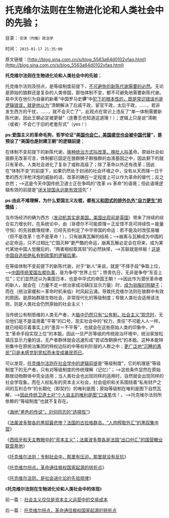 # 托克维尔法则在生物进化论和人类社会中的先验；

目录： `实体（均衡）政治学` 

时间： `2015-01-17 21:35:00` 

原文链接：[http://blog.sina.com.cn/s/blog_5563a64d0102vfaq.html](http://blog.sina.com.cn/s/blog_5563a64d0102vfaq.html)

**托克维尔法则在生物进化论和人类社会中的先验**；

托克维尔法则及拐点，是等级制度前提下，[不可避免的新陈代谢需要的必然](../../../2012/10/19/革命是封建制度的新陈代谢，《黑客帝国》“升级”的启示.md)。无论是原始的狼群还是复杂的人类帝国，那怕体制不变，都不可避免地需要新陈代谢。易中天在他引为自豪的新著“中国罗马史**评**”中[犯下的根本性的，既是常识错误也是逻辑错误，就是他以为](http://blog.sina.com.cn/s/blog_476e068a0102vclp.html)“清朝解决了后戚干政，宦官干政，太后干政，……，若非发生西方的干扰，……，就不会灭亡了”，此观点在常识上违反了“单一体制需要新陈代谢，因此王朝必定被更替”（连曹丕也知道这道理！）；逻辑上只是说“清朝（或者）不会亡于旧的老套形式”（yes！）

**ps:爱国主义的革命毛狗，哲学论证“美[国也会亡，美国盛世也会被中国代替](../../../2010/5/3/美国历史上最可笑的对手.md)”，是预设了“美国也是封建王朝”的逻辑前提**；

在体制不变前提下的新陈代谢，[换种统治方式叫改革，换批人叫革](../../../2013/10/22/旧制度换种形式称改革，换批人叫革命，及黄宗羲定律和反谷物法.md)命。原始社会如狼群无改革可言，体制都已固定在狼群狮子群猴群的血液基因之中，因此剩下的就只有革命。人类社会进化了复杂了或称高级了；除了革命以外还有改革；因此在“体制不变”的前提下，如果仍然处于封闭的社会环境之中，没有从天而降一日千里的西方洋枪洋炮的威胁的话，改革的确在一定程度上可以作为革命的替代；反之亦然；——>这是今天中国传统卫道士正在争鸣的“改革
vs 革命”的语境；但此语境逻辑有效的前提是“[闭关锁国永远能有效领](../../../2011/1/9/“好战而不能战”的“傻逼霸权主义”.md)先”！

**ps:由此不难理解，为什么爱国主义左棍，都[有义和团式的排外仇外“自力更生”的情结](http://darthvad.blog.163.com/blog/static/5339947020111194845411/)**；

当市场经济的确为西方（[发动机其实是美国，美国出现前是英国](../../../2012/3/6/美国不拥有全世界，USA属于全人类.md)）带来了持续的综合实力增长时，在系统论中，由（哥德尔不可能原理＝正反馈不具可持续性＝能量守恒）的先验数理规律，已经先验判定了中华帝国的命运：若不能及时改弦易辙（但不是改革！也不是革命！），只有崩离瓦解的结局；——>崩离与瓦解成为中国的必定命运，只不过相比“亡国灭种”更严酷的命运，崩离瓦解必定会在将来，成为某代某地中国人觉醒后的，“两害相权取其轻”的必然抉择，——>苏联就是样板！[这是中国自选拒绝私有制政策的逻辑后果](../../../2009/9/16/绿色的社会发展就是私有制让老百姓富起来！.md)。

在等级体制不变前提下的新陈代谢，对于“新人”来说，就是“不择手段”争取上位，——>[中国传统爱国左棍仇美](../../../2012/9/29/从韩德强教授的暴行，理解毛左的“爱国主义”.md)，是为争夺“世界上位”；愤青仇日，无非是争夺“东亚上位”；它们显然还以为美国日本，也是中华式的帝国王朝！——>因此作为潜伏革命者的新人，就会在（力量不足＝统治家成功镇压显示力量）时，[成为驯服的狗腿子](../../../2010/9/18/罗马帝国的狗腿子工具阶级.md)；而在（统治家缓和＝革命时机来临）时风起云涌。导致托克维尔法则在狼群中有效的原因，是原始群居生物社会，非常现代化的等级制度；导致人类社会适用该法则，则是人类社会仍然原始的社会主义！

当传统公有制思维的人类无产者，大[脑中仍然只有“公有制，社会主义”观念时](../../../2015/1/12/社会主义与资本主义，是人类社会构成中的“夫妻搭档”；.md)，无论他们是不是滥用着“平等”的口号，现实社会中的“权力，责任”不可能人人一样，就已经昭示着事实上的“差异＝不平等”，也就会在这些原始人类的印象中，产生“革命手段实现上位”的本能。因此一旦严厉等级的传统政治环境中，统治家放松镇压显示力量的话，无产者群体就会迅速形成“尝试改朝换代”的本能。这种本能特别集中在原统治集团的特权边际的中等权利阶层的人群之中；[更广泛地“沉睡的愚民”只是未感觉到宽松而未变成暴民而已](../../../2013/2/24/愚民被唤醒后，变成暴民发泄，大部分再度昏睡.md)。

可以发现，[托克维尔法则在社会学中的逻辑前提](../../../2013/1/31/托克维尔的《大革命和旧制度》不具法国特色；.md)是“等级制度”，它的机理是“等级制度下的无产者，只有对等级制度的传统理解（记忆）”；——>这些条件显然在原始群居动物群体中完全适用；当人类社会也出现同样的适用时，自然就会出现同样的社会学现象。而在人权私有的资本主义社会，社会组织和关系围绕着“私有财产之间的互利合作”的长期化（即契约）的唯利是图；原始等级制在唯利是图下自然瓦解，——>[因此传统卫道士对“个人自主的唯利是图”口诛笔](../../../2011/11/2/不是信仰特权的，就是追求利益的.md)伐！，——>托克维尔法则所依赖的“等级制度”也就不复存在。

《[海地“黑色的传说”，刘仰同志的“选择性”](../../../2015/1/11/海地“黑色的传说”，刘仰同志的“选择性”.md)》

《[法属波多黎各的黑奴最悲惨？法国的古拉格群岛，“人肉榨取外汇”的黑奴集中营](../../../2015/1/12/为什么法属波多黎各的黑奴最悲惨？法国的古拉格群岛!.md)》

《[西班牙和天主教眼中的“资本主义”；法属波多黎各是法国“出口创汇”的国营糖业联营基地](../../../2015/1/13/法国古拉格群岛！西班牙和天主教眼中的“资本主义”.md)》

《[托克维尔法则：专制社会中，那里有压迫，那里就没有反抗](../../../2015/1/14/托克维尔法则，解读法国古拉格群岛的大革命.md)》

《[托克维尔拐点，革命通往极权国家起源的转折点](../../../2015/1/15/托克维尔拐点，革命通往极权国家起源的转折点.md)》

《[托克维尔法则，是社会进化论的先验规律](../../../2015/1/16/托克维尔法则，是社会进化论的先验规律.md)》

《**托克维尔法则在生物进化论和人类社会中的体现**》

前一篇： [社会主义仅仅是资本主义运营中的交易成本](../../../2015/2/14/社会主义仅仅是资本主义运营中的交易成本.md)

后一篇： [托克维尔拐点，革命通往极权国家起源的转折点](../../../2015/1/15/托克维尔拐点，革命通往极权国家起源的转折点.md)

